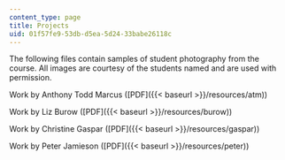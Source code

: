 ```yaml
---
content_type: page
title: Projects
uid: 01f57fe9-53db-d5ea-5d24-33babe26118c
---
```


The following files contain samples of student photography from the course. All images are courtesy of the students named and are used with permission.

Work by Anthony Todd Marcus ([PDF]({{< baseurl >}}/resources/atm))

Work by Liz Burow ([PDF]({{< baseurl >}}/resources/burow))

Work by Christine Gaspar ([PDF]({{< baseurl >}}/resources/gaspar))

Work by Peter Jamieson ([PDF]({{< baseurl >}}/resources/peter))